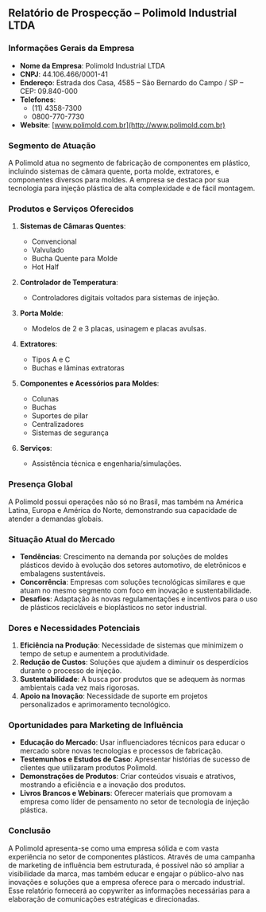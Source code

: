 ## Relatório de Prospecção – Polimold Industrial LTDA

### Informações Gerais da Empresa
- **Nome da Empresa**: Polimold Industrial LTDA
- **CNPJ**: 44.106.466/0001-41
- **Endereço**: Estrada dos Casa, 4585 – São Bernardo do Campo / SP – CEP: 09.840-000
- **Telefones**: 
  - (11) 4358-7300  
  - 0800-770-7730
- **Website**: [www.polimold.com.br](http://www.polimold.com.br)

### Segmento de Atuação
A Polimold atua no segmento de fabricação de componentes em plástico, incluindo sistemas de câmara quente, porta molde, extratores, e componentes diversos para moldes. A empresa se destaca por sua tecnologia para injeção plástica de alta complexidade e de fácil montagem.

### Produtos e Serviços Oferecidos
1. **Sistemas de Câmaras Quentes**:
   - Convencional
   - Valvulado
   - Bucha Quente para Molde
   - Hot Half

2. **Controlador de Temperatura**:
   - Controladores digitais voltados para sistemas de injeção.

3. **Porta Molde**:
   - Modelos de 2 e 3 placas, usinagem e placas avulsas.

4. **Extratores**:
   - Tipos A e C
   - Buchas e lâminas extratoras

5. **Componentes e Acessórios para Moldes**:
   - Colunas
   - Buchas
   - Suportes de pilar
   - Centralizadores
   - Sistemas de segurança

6. **Serviços**:
   - Assistência técnica e engenharia/simulações.

### Presença Global
A Polimold possui operações não só no Brasil, mas também na América Latina, Europa e América do Norte, demonstrando sua capacidade de atender a demandas globais.

### Situação Atual do Mercado
- **Tendências**: Crescimento na demanda por soluções de moldes plásticos devido à evolução dos setores automotivo, de eletrônicos e embalagens sustentáveis.
- **Concorrência**: Empresas com soluções tecnológicas similares e que atuam no mesmo segmento com foco em inovação e sustentabilidade.
- **Desafios**: Adaptação às novas regulamentações e incentivos para o uso de plásticos recicláveis e bioplásticos no setor industrial.

### Dores e Necessidades Potenciais
1. **Eficiência na Produção**: Necessidade de sistemas que minimizem o tempo de setup e aumentem a produtividade.
2. **Redução de Custos**: Soluções que ajudem a diminuir os desperdícios durante o processo de injeção.
3. **Sustentabilidade**: A busca por produtos que se adequem às normas ambientais cada vez mais rigorosas.
4. **Apoio na Inovação**: Necessidade de suporte em projetos personalizados e aprimoramento tecnológico.

### Oportunidades para Marketing de Influência
- **Educação do Mercado**: Usar influenciadores técnicos para educar o mercado sobre novas tecnologias e processos de fabricação.
- **Testemunhos e Estudos de Caso**: Apresentar histórias de sucesso de clientes que utilizaram produtos Polimold.
- **Demonstrações de Produtos**: Criar conteúdos visuais e atrativos, mostrando a eficiência e a inovação dos produtos.
- **Livros Brancos e Webinars**: Oferecer materiais que promovam a empresa como líder de pensamento no setor de tecnologia de injeção plástica.

### Conclusão
A Polimold apresenta-se como uma empresa sólida e com vasta experiência no setor de componentes plásticos. Através de uma campanha de marketing de influência bem estruturada, é possível não só ampliar a visibilidade da marca, mas também educar e engajar o público-alvo nas inovações e soluções que a empresa oferece para o mercado industrial. Esse relatório fornecerá ao copywriter as informações necessárias para a elaboração de comunicações estratégicas e direcionadas.